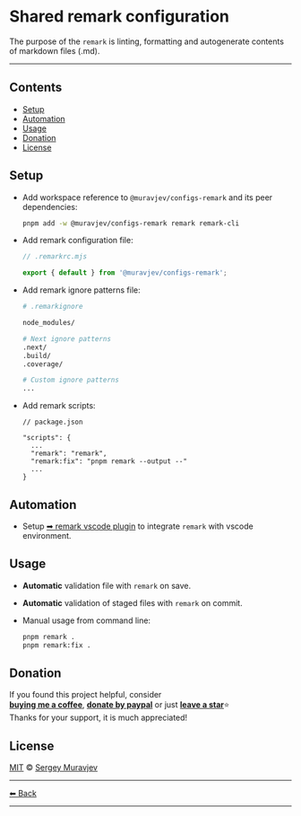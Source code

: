 # Shared remark configuration

The purpose of the `remark` is linting, formatting and autogenerate contents of markdown files (.md).

---

## Contents

- [Setup](#setup)
- [Automation](#automation)
- [Usage](#usage)
- [Donation](#donation)
- [License](#license)

## Setup

- Add workspace reference to `@muravjev/configs-remark` and its peer dependencies:

  ```sh
  pnpm add -w @muravjev/configs-remark remark remark-cli
  ```

- Add remark configuration file:

  ```js
  // .remarkrc.mjs

  export { default } from '@muravjev/configs-remark';
  ```

- Add remark ignore patterns file:

  ```sh
  # .remarkignore

  node_modules/

  # Next ignore patterns
  .next/
  .build/
  .coverage/

  # Custom ignore patterns
  ...
  ```

- Add remark scripts:

  ```jsonc
  // package.json

  "scripts": {
    ...
    "remark": "remark",
    "remark:fix": "pnpm remark --output --"
    ...
  }
  ```

## Automation

- Setup [➡ remark vscode plugin](../../docs/plugins/vscode-remark.md) to integrate `remark` with vscode environment.

## Usage

- **Automatic** validation file with `remark` on save.
- **Automatic** validation of staged files with `remark` on commit.
- Manual usage from command line:

  ```sh
  pnpm remark .
  pnpm remark:fix .
  ```

## Donation

If you found this project helpful, consider\
[**buying me a coffee**](https://www.buymeacoffee.com/muravjev), [**donate by paypal**](https://www.paypal.me/muravjev) or just [**leave a star**](../../../..)⭐\
Thanks for your support, it is much appreciated!

## License

[MIT](LICENSE) © [Sergey Muravjev](https://github.com/muravjev)

---

[⬅ Back](../../README.md)

---

